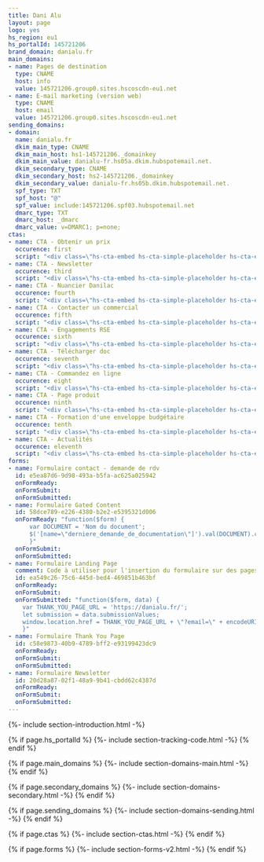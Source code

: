 ```yaml
---
title: Dani Alu
layout: page
logo: yes
hs_region: eu1
hs_portalId: 145721206
brand_domain: danialu.fr
main_domains:
- name: Pages de destination
  type: CNAME
  host: info
  value: 145721206.group0.sites.hscoscdn-eu1.net
- name: E-mail marketing (version web)
  type: CNAME
  host: email
  value: 145721206.group0.sites.hscoscdn-eu1.net
sending_domains:
- domain:
  name: danialu.fr
  dkim_main_type: CNAME
  dkim_main_host: hs1-145721206._domainkey
  dkim_main_value: danialu-fr.hs05a.dkim.hubspotemail.net.
  dkim_secondary_type: CNAME
  dkim_secondary_host: hs2-145721206._domainkey
  dkim_secondary_value: danialu-fr.hs05b.dkim.hubspotemail.net.
  spf_type: TXT
  spf_host: "@"
  spf_value: include:145721206.spf03.hubspotemail.net
  dmarc_type: TXT
  dmarc_host: _dmarc
  dmarc_value: v=DMARC1; p=none;
ctas:
- name: CTA - Obtenir un prix
  occurence: first
  script: "<div class=\"hs-cta-embed hs-cta-simple-placeholder hs-cta-embed-238581102800\" style=\"max-width:100%; max-height:100%; width:193px;height:40.390625px\" data-hubspot-wrapper-cta-id=\"238581102800\"><a href=\"https://cta-eu1.hubspot.com/web-interactives/public/v1/track/redirect?encryptedPayload=AVxigLIt8KxLmFCsZeEuimLX8MbxwokMmZyNRr9kAkjQPM9NkJk3uJtucMsMjT0R51hLJwSH24cvkymAq%2Fe%2Bkc4HaT9DTIGhecOedeMistsqJ3Md8k8P0zt8nT6TQvFCQNImoOKBeQyGyJ3xH42kdBoW4%2B6SnSQizuOmvDb8Y1lb8JnF0RgOP6e4eed1pM%2FDcyrx&webInteractiveContentId=238581102800&portalId=145721206\" target=\"_blank\" rel=\"noopener\" crossorigin=\"anonymous\"><img alt=\"Obtenez un prix\" loading=\"lazy\" src=\"https://hubspot-no-cache-eu1-prod.s3.amazonaws.com/cta/default/145721206/interactive-238581102800.png\" style=\"height: 100%; width: 100%; object-fit: fill\"  onerror=\"this.style.display='none'\" /></a></div>"
- name: CTA - Newsletter
  occurence: third
  script: "<div class=\"hs-cta-embed hs-cta-simple-placeholder hs-cta-embed-238578567384\"  style=\"max-width:100%; max-height:100%; width:275px;height:40.390625px\" data-hubspot-wrapper-cta-id=\"238578567384\">  <a href=\"https://cta-eu1.hubspot.com/web-interactives/public/v1/track/redirect?encryptedPayload=AVxigLKWlA10b6b3SUpPAK1Kj%2BSFrMNTSLUi6eCKiToT4JG2evF729S6TZXeqhlDjHQqktMrbB8yJmv%2FlLt0VE55x8mR%2BuEeDyenlvnGQyoLAE6oxU7vWGSunhpDQygrVfZy2XOhNFzl94zWrKbZtQoe2R9eoKgqMDzOUCY03dXf&webInteractiveContentId=238578567384&portalId=145721206\" target=\"_blank\" rel=\"noopener\" crossorigin=\"anonymous\">    <img alt=\"S'inscrire &agrave; la newsletter\" loading=\"lazy\" src=\"https://hubspot-no-cache-eu1-prod.s3.amazonaws.com/cta/default/145721206/interactive-238578567384.png\" style=\"height: 100%; width: 100%; object-fit: fill\"      onerror=\"this.style.display='none'\" />  </a></div>"
- name: CTA - Nuancier Danilac
  occurence: fourth
  script: "<div class=\"hs-cta-embed hs-cta-simple-placeholder hs-cta-embed-238577152194\"  style=\"max-width:100%; max-height:100%; width:250px;height:58.78125px\" data-hubspot-wrapper-cta-id=\"238577152194\">  <a href=\"https://cta-eu1.hubspot.com/web-interactives/public/v1/track/redirect?encryptedPayload=AVxigLJ4QxIvxDnsv7QHk%2Fs5SS27Qmg%2BBEqk0NP5oeJAcOHBnSjS9sjPf%2BzV2EbSsXJvdMDSamEjFs8DBC%2FMeeijJcH1FZTV9YSko0RmvdGNxMCypwEpe8QZX%2BSjJ7w8fbr0GQkigaRCe8ltUg5rfUYPEbN%2FDHOeHVxSqhE%2Bd7xTmsfLNW8rFnE8uOX18nC94R1W%2Bs0F8o8%2ByWzF3x8uc%2BEDcfpDfJMrO46K081Y673skUh2bqws6h1sbG9YRis%3D&webInteractiveContentId=238577152194&portalId=145721206\" target=\"_blank\" rel=\"noopener\" crossorigin=\"anonymous\">    <img alt=\"D&eacute;couvrez notre nuancier Danilac&reg;\" loading=\"lazy\" src=\"https://hubspot-no-cache-eu1-prod.s3.amazonaws.com/cta/default/145721206/interactive-238577152194.png\" style=\"height: 100%; width: 100%; object-fit: fill\"      onerror=\"this.style.display='none'\" />  </a></div>"
- name: CTA - Contacter un commercial
  occurence: fifth
  script: "<div class=\"hs-cta-embed hs-cta-simple-placeholder hs-cta-embed-238577155305\"  style=\"max-width:100%; max-height:100%; width:406px;height:40px\" data-hubspot-wrapper-cta-id=\"238577155305\">  <a href=\"https://cta-eu1.hubspot.com/web-interactives/public/v1/track/redirect?encryptedPayload=AVxigLJL3p%2BOYKVKewHiWunc8rESkx7mHfJ2bTSt1PBverX6pLD%2B2w2AVE5qaqhb45iA%2B9W4Uqz03UcRPKYL9oJFTFtP%2FizvMP%2BWqLBv0aRF6bjTjAa2VUOlc2VkPLHMbBTUo%2FncjrCiPujA6SO9x5ZRTuLf%2FygD%2FNJ37bV2i6dmRdXQQmvIjA%3D%3D&webInteractiveContentId=238577155305&portalId=145721206\" target=\"_blank\" rel=\"noopener\" crossorigin=\"anonymous\">    <img alt=\"Contactez votre correspondant commercial\" loading=\"lazy\" src=\"https://hubspot-no-cache-eu1-prod.s3.amazonaws.com/cta/default/145721206/interactive-238577155305.png\" style=\"height: 100%; width: 100%; object-fit: fill\"      onerror=\"this.style.display='none'\" />  </a></div>"
- name: CTA - Engagements RSE
  occurence: sixth
  script: "<div class=\"hs-cta-embed hs-cta-simple-placeholder hs-cta-embed-238577153253\"  style=\"max-width:100%; max-height:100%; width:368px;height:40.390625px\" data-hubspot-wrapper-cta-id=\"238577153253\">  <a href=\"https://cta-eu1.hubspot.com/web-interactives/public/v1/track/redirect?encryptedPayload=AVxigLJ89mgziMvmCMIkd0Yv%2FgRO2YWA2glM0ztZY9QQL1pDHFgnIy97CGH2RSd2SSHBkPDsTng%2BAlVDL3IA5blyuPBH9sBZfXeOCqXGUGaW1HHY45RdfMS%2Fg2qRQ6bI9JUVyRT3D54tMzAFAruvbAW7MVysFUAbVzzn3pC0rd57%2BUqDrL3Cvuuv1bODkGH%2BWWbaLkYuIy29bEWLG8o%3D&webInteractiveContentId=238577153253&portalId=145721206\" target=\"_blank\" rel=\"noopener\" crossorigin=\"anonymous\">    <img alt=\"D&eacute;couvrez nos engagements RSE\" loading=\"lazy\" src=\"https://hubspot-no-cache-eu1-prod.s3.amazonaws.com/cta/default/145721206/interactive-238577153253.png\" style=\"height: 100%; width: 100%; object-fit: fill\"      onerror=\"this.style.display='none'\" />  </a></div>"
- name: CTA - Télécharger doc
  occurence: seventh
  script: "<div class=\"hs-cta-embed hs-cta-simple-placeholder hs-cta-embed-238578568407\"  style=\"max-width:100%; max-height:100%; width:304px;height:40.390625px\" data-hubspot-wrapper-cta-id=\"238578568407\">  <a href=\"https://cta-eu1.hubspot.com/web-interactives/public/v1/track/redirect?encryptedPayload=AVxigLK6BbjZT0w0nUUMW1TqBcvrAw%2ByV9IbUSkOWPXNoR4CV2o4wpzEhwIE47F5zQy5LtCS7mEXSn9gJUow1q1f%2BNzklZO784fBF05yAMygtIzwiEePa5gBgO0qwEO7Cjd2k9E1DpvCJsrOTBb6yJ0qxPZoC2ousWt3Gb9D6ihPZUm%2Bi5CfEgA0TKDIew%3D%3D&webInteractiveContentId=238578568407&portalId=145721206\" target=\"_blank\" rel=\"noopener\" crossorigin=\"anonymous\">    <img alt=\"T&eacute;l&eacute;chargez la documentation\" loading=\"lazy\" src=\"https://hubspot-no-cache-eu1-prod.s3.amazonaws.com/cta/default/145721206/interactive-238578568407.png\" style=\"height: 100%; width: 100%; object-fit: fill\"      onerror=\"this.style.display='none'\" />  </a></div>"
- name: CTA - Commandez en ligne
  occurence: eight
  script: "<div class=\"hs-cta-embed hs-cta-simple-placeholder hs-cta-embed-238578568413\"  style=\"max-width:100%; max-height:100%; width:224px;height:40.390625px\" data-hubspot-wrapper-cta-id=\"238578568413\">  <a href=\"https://cta-eu1.hubspot.com/web-interactives/public/v1/track/redirect?encryptedPayload=AVxigLL6oPXvbRizkJbSAvIpt4KrdaNjcAGDP0e4q8ac4B%2F%2FfCfQ0zdDEObEJmGUYdEquxBoWqOqI0plnVwd4P7%2FhL4OPqcbwepe68XNLBow2j20oao7n1SFzoqM4krSvrP%2Fl7J4T1ZC6Jd3avtAmugqUSZJpgPBaImi8iWedwe%2B98SiYjsMHdw%3D&webInteractiveContentId=238578568413&portalId=145721206\" target=\"_blank\" rel=\"noopener\" crossorigin=\"anonymous\">    <img alt=\"Commandez en ligne\" loading=\"lazy\" src=\"https://hubspot-no-cache-eu1-prod.s3.amazonaws.com/cta/default/145721206/interactive-238578568413.png\" style=\"height: 100%; width: 100%; object-fit: fill\"      onerror=\"this.style.display='none'\" />  </a></div>"
- name: CTA - Page produit
  occurence: ninth
  script: "<div class=\"hs-cta-embed hs-cta-simple-placeholder hs-cta-embed-238581099736\"  style=\"max-width:100%; max-height:100%; width:268px;height:40.390625px\" data-hubspot-wrapper-cta-id=\"238581099736\">  <a href=\"https://cta-eu1.hubspot.com/web-interactives/public/v1/track/redirect?encryptedPayload=AVxigLI1nVxl0kKulNGXKZOB9lMpT%2BnfZDQTW%2FZBfhiTiyj69oB9HD69FcLKow5bQmEkTdV3MbNK627F15GS63NBbsQLvZjgx%2FHGA7zAB07FAifXnDhh9OIKAmbDmXR7sMzlNcz0pQtfh6V8Rm49D9r22eg1YJBkJWqGhLTY56wFQ62t7PEmc4wT&webInteractiveContentId=238581099736&portalId=145721206\" target=\"_blank\" rel=\"noopener\" crossorigin=\"anonymous\">    <img alt=\"Consultez la page produit\" loading=\"lazy\" src=\"https://hubspot-no-cache-eu1-prod.s3.amazonaws.com/cta/default/145721206/interactive-238581099736.png\" style=\"height: 100%; width: 100%; object-fit: fill\"      onerror=\"this.style.display='none'\" />  </a></div>"
- name: CTA - Formation d'une enveloppe budgétaire
  occurence: tenth
  script: "<div class=\"hs-cta-embed hs-cta-simple-placeholder hs-cta-embed-238581099745\"  style=\"max-width:100%; max-height:100%; width:270px;height:58.78125px\" data-hubspot-wrapper-cta-id=\"238581099745\">  <a href=\"https://cta-eu1.hubspot.com/web-interactives/public/v1/track/redirect?encryptedPayload=AVxigLJP3YFUIN4uCWmJ0DczzTmM9BY0RBMW3G7xpn%2BuZs7uT%2BrrprhvfiWoW8KSu7af6E7i6AgJm%2BEQqeWeOz2j2L0xz4FiCMGA5dfN%2B6CwXLxDmMrm2uoFat%2Bhhd2hvKav5%2FKCxboLLa2WS6YTw9eC6y0jFHLXPiSuEyajm52hySTGG88%2FcTFT%2BfHpg%2BdzxsZXCwE%3D&webInteractiveContentId=238581099745&portalId=145721206\" target=\"_blank\" rel=\"noopener\" crossorigin=\"anonymous\">    <img alt=\"Aide &agrave; la formation d'une enveloppe budg&eacute;taire\" loading=\"lazy\" src=\"https://hubspot-no-cache-eu1-prod.s3.amazonaws.com/cta/default/145721206/interactive-238581099745.png\" style=\"height: 100%; width: 100%; object-fit: fill\"      onerror=\"this.style.display='none'\" />  </a></div>"
- name: CTA - Actualités
  occurence: eleventh
  script: "<div class=\"hs-cta-embed hs-cta-simple-placeholder hs-cta-embed-238581100733\"  style=\"max-width:100%; max-height:100%; width:238px;height:40.390625px\" data-hubspot-wrapper-cta-id=\"238581100733\">  <a href=\"https://cta-eu1.hubspot.com/web-interactives/public/v1/track/redirect?encryptedPayload=AVxigLL%2FtlAmxtxQmaLHehXop2poT4gx3i53r5UBFN9bUEA9h2S5vnJwEqrb4fCWF3Cb%2Be%2Fl8LoIsE%2B4k%2Bht%2F4lJVJdbJCneaAvAnUjl3vp1k4g1PnSUCag9F7DRHtS8OySELtun6zzm2%2FB4LW15a3xkA9Ub57DpCZPvEQcBM85RDDhassMMsu1GxUkYMg%3D%3D&webInteractiveContentId=238581100733&portalId=145721206\" target=\"_blank\" rel=\"noopener\" crossorigin=\"anonymous\">    <img alt=\"Consultez les actualit&eacute;s\" loading=\"lazy\" src=\"https://hubspot-no-cache-eu1-prod.s3.amazonaws.com/cta/default/145721206/interactive-238581100733.png\" style=\"height: 100%; width: 100%; object-fit: fill\"      onerror=\"this.style.display='none'\" />  </a></div>"
forms:
- name: Formulaire contact - demande de rdv
  id: e5ea87d6-9d98-493a-b5fa-ac625a025942
  onFormReady: 
  onFormSubmit:
  onFormSubmitted:
- name: Formulaire Gated Content
  id: 58dce789-e226-4380-b2e2-e5395321d006
  onFormReady: "function($form) {
      var DOCUMENT = 'Nom du document';
      $('[name=\"derniere_demande_de_documentation\"]').val(DOCUMENT).change();
      }"
  onFormSubmit:
  onFormSubmitted:
- name: Formulaire Landing Page
  comment: Code à utiliser pour l'insertion du formulaire sur des pages hors HubSpot. Pour l'insertion de ce formulaire sur une landing page HubSpot, utiliser le module natif adapté. La variable "THANK_YOU_PAGE_URL" est à modifier en fonction de l'url de la page de remerciements choisie (page sur laquelle le formulaire de surqualification sera insérée).
  id: ea549c26-75c6-445d-bed4-469851b463bf
  onFormReady: 
  onFormSubmit:
  onFormSubmitted: "function($form, data) {
    var THANK_YOU_PAGE_URL = 'https://danialu.fr/';
    let submission = data.submissionValues; 
    window.location.href = THANK_YOU_PAGE_URL + \"?email=\" + encodeURIComponent(submission.email);
    }"
- name: Formulaire Thank You Page
  id: c58e9873-40b9-4789-bff2-e93199423dc9
  onFormReady: 
  onFormSubmit:
  onFormSubmitted:
- name: Formulaire Newsletter
  id: 20d28a87-02f1-48a9-9b41-cbdd62c4387d
  onFormReady: 
  onFormSubmit:
  onFormSubmitted:
---
```


{%- include section-introduction.html -%}

{% if page.hs_portalId %}
    {%- include section-tracking-code.html -%}
{% endif %}

{% if page.main_domains %}
    {%- include section-domains-main.html -%}
{% endif %}

{% if page.secondary_domains %}
    {%- include section-domains-secondary.html -%}
{% endif %}

{% if page.sending_domains %}
    {%- include section-domains-sending.html -%}
{% endif %}

{% if page.ctas %}
    {%- include section-ctas.html -%}
{% endif %}

{% if page.forms %}
    {%- include section-forms-v2.html -%}
{% endif %}